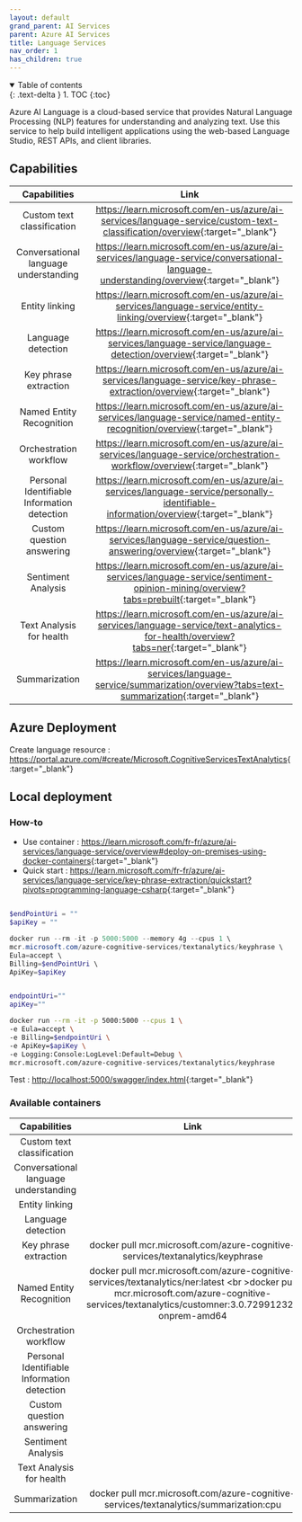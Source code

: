 ```yaml
---
layout: default
grand_parent: AI Services
parent: Azure AI Services
title: Language Services
nav_order: 1
has_children: true
---
```


<details open markdown="block">
  <summary>
    Table of contents
  </summary>
  {: .text-delta }
1. TOC
{:toc}
</details>

Azure AI Language is a cloud-based service that provides Natural Language Processing (NLP) features for understanding and analyzing text. Use this service to help build intelligent applications using the web-based Language Studio, REST APIs, and client libraries.

## Capabilities

| Capabilities | Link |
|:------------:|:----:|
| Custom text classification | <https://learn.microsoft.com/en-us/azure/ai-services/language-service/custom-text-classification/overview>{:target="_blank"} |
| Conversational language understanding | <https://learn.microsoft.com/en-us/azure/ai-services/language-service/conversational-language-understanding/overview>{:target="_blank"} |
| Entity linking | <https://learn.microsoft.com/en-us/azure/ai-services/language-service/entity-linking/overview>{:target="_blank"} |
| Language detection | <https://learn.microsoft.com/en-us/azure/ai-services/language-service/language-detection/overview>{:target="_blank"} |
| Key phrase extraction | <https://learn.microsoft.com/en-us/azure/ai-services/language-service/key-phrase-extraction/overview>{:target="_blank"} |
| Named Entity Recognition | <https://learn.microsoft.com/en-us/azure/ai-services/language-service/named-entity-recognition/overview>{:target="_blank"} |
| Orchestration workflow | <https://learn.microsoft.com/en-us/azure/ai-services/language-service/orchestration-workflow/overview>{:target="_blank"} |
| Personal Identifiable Information detection | <https://learn.microsoft.com/en-us/azure/ai-services/language-service/personally-identifiable-information/overview>{:target="_blank"} |
| Custom question answering | <https://learn.microsoft.com/en-us/azure/ai-services/language-service/question-answering/overview>{:target="_blank"} |
| Sentiment Analysis | <https://learn.microsoft.com/en-us/azure/ai-services/language-service/sentiment-opinion-mining/overview?tabs=prebuilt>{:target="_blank"} |
| Text Analysis for health | <https://learn.microsoft.com/en-us/azure/ai-services/language-service/text-analytics-for-health/overview?tabs=ner>{:target="_blank"} |
| Summarization | <https://learn.microsoft.com/en-us/azure/ai-services/language-service/summarization/overview?tabs=text-summarization>{:target="_blank"} |

## Azure Deployment

Create language resource : <https://portal.azure.com/#create/Microsoft.CognitiveServicesTextAnalytics>{:target="_blank"}

## Local deployment

### How-to

- Use container : <https://learn.microsoft.com/fr-fr/azure/ai-services/language-service/overview#deploy-on-premises-using-docker-containers>{:target="_blank"}
- Quick start : <https://learn.microsoft.com/fr-fr/azure/ai-services/language-service/key-phrase-extraction/quickstart?pivots=programming-language-csharp>{:target="_blank"}

``` powershell

$endPointUri = ""
$apiKey = ""

docker run --rm -it -p 5000:5000 --memory 4g --cpus 1 \
mcr.microsoft.com/azure-cognitive-services/textanalytics/keyphrase \
Eula=accept \
Billing=$endPointUri \
ApiKey=$apiKey

```

``` bash

endpointUri=""
apiKey=""

docker run --rm -it -p 5000:5000 --cpus 1 \
-e Eula=accept \
-e Billing=$endpointUri \
-e ApiKey=$apiKey \
-e Logging:Console:LogLevel:Default=Debug \
mcr.microsoft.com/azure-cognitive-services/textanalytics/keyphrase

```

Test : <http://localhost:5000/swagger/index.html>{:target="_blank"}


### Available containers

| Capabilities                                | Link |
|:-------------------------------------------:|:----:|
| Custom text classification                  |  |
| Conversational language understanding       |  |
| Entity linking                              |  |
| Language detection                          |  |
| Key phrase extraction                       | docker pull mcr.microsoft.com/azure-cognitive-services/textanalytics/keyphrase |
| Named Entity Recognition                    | docker pull mcr.microsoft.com/azure-cognitive-services/textanalytics/ner:latest <br \>docker pull mcr.microsoft.com/azure-cognitive-services/textanalytics/customner:3.0.72991232-onprem-amd64 |
| Orchestration workflow                      |  |
| Personal Identifiable Information detection |  |
| Custom question answering                   |  |
| Sentiment Analysis                          |  |
| Text Analysis for health                    |  |
| Summarization                               | docker pull mcr.microsoft.com/azure-cognitive-services/textanalytics/summarization:cpu |

